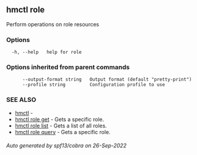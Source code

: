 ## hmctl role

Perform operations on role resources

### Options

```
  -h, --help   help for role
```

### Options inherited from parent commands

```
      --output-format string   Output format (default "pretty-print")
      --profile string         Configuration profile to use
```

### SEE ALSO

* [hmctl](hmctl.md)	 - 
* [hmctl role get](hmctl_role_get.md)	 - Gets a specific role.
* [hmctl role list](hmctl_role_list.md)	 - Gets a list of all roles.
* [hmctl role query](hmctl_role_query.md)	 - Gets a specific role.

###### Auto generated by spf13/cobra on 26-Sep-2022
